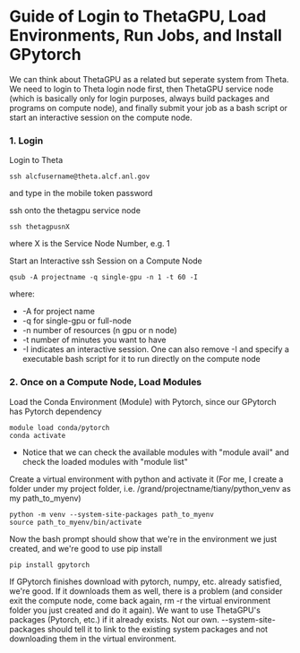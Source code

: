 # Guide of Login to ThetaGPU, Load Environments, Run Jobs, and Install GPytorch

We can think about ThetaGPU as a related but seperate system from Theta. We need to login to Theta login node first, then ThetaGPU service node (which is
basically only for login purposes, always build packages and programs on compute node), and finally submit your job as a bash script or start an
interactive session on the compute node.

### 1. Login
Login to Theta
```
ssh alcfusername@theta.alcf.anl.gov
```
  and type in the mobile token password
  
ssh onto the thetagpu service node
```
ssh thetagpusnX
``` 
  where X is the Service Node Number, e.g. 1

Start an Interactive ssh Session on a Compute Node
```
qsub -A projectname -q single-gpu -n 1 -t 60 -I
```
  where:
* -A for project name
* -q for single-gpu or full-node
* -n number of resources (n gpu or n node)
* -t number of minutes you want to have
* -I indicates an interactive session. One can also remove -I and specify a executable bash script for it to run directly on the compute node

### 2. Once on a Compute Node, Load Modules

Load the Conda Environment (Module) with Pytorch, since our GPytorch has Pytorch dependency
```
module load conda/pytorch
conda activate
```
* Notice that we can check the available modules with "module avail" and check the loaded modules with "module list"

Create a virtual environment with python and activate it (For me, I create a folder under my project folder, i.e. /grand/projectname/tiany/python_venv as my path_to_myenv)
```
python -m venv --system-site-packages path_to_myenv
source path_to_myenv/bin/activate
```
Now the bash prompt should show that we're in the environment we just created, and we're good to use pip install
```
pip install gpytorch
```
If GPytorch finishes download with pytorch, numpy, etc. already satisfied, we're good. If it downloads them as well, there is a problem (and consider exit the compute node, come back again, rm -r the virtual environment folder you just created and do it again). We want to use ThetaGPU's packages (Pytorch, etc.) if it already exists. Not our own. --system-site-packages should tell it to link to the existing system packages and not downloading them in the virtual environment.

